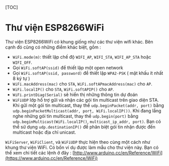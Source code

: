 [TOC]

# Thư viện ESP8266WiFi
Thư viện ESP8266WiFi có khung giống như các thư viện wifi khác. Bên cạnh đó cũng có những điểm khác biệt, gồm :

- `WiFi.mode(m)`: thiết lập chế độ `WIFI_AP`, `WIFI_STA`, `WIFI_AP_STA` hoặc `WIFI_OFF`.
- Gọi `WiFi.softAP(ssid)` để thiết lập một open network
- Gọi `WiFi.softAP(ssid, password)` để thiết lập `WPA2-PSK` ( mật khấu ít nhất 8 ký tự )
- `WiFi.macAddress(mac)` cho `STA`, `WiFi.softAPmacAddress(mac)` cho `AP`.
- `WiFi.localIP()` cho `STA`, `WiFi.softAPIP()` cho `AP`.
- `WiFi.printDiag(Serial)` sẽ hiển thị những thông tin dự đoán
- `WiFiUDP` lớp hổ trợ gữi và nhận các gói tin multicast trên giao diện STA. Khi gữi một gói tin multicast, thay thế `udp.beginPacket(addr, port)` bằng `udp.beginPacketMulticast(addr, port, WiFi.localIP())`. Khi đang lắng nghe những gói tin multicast, thay thế `udp.begin(port)` bằng `udp.beginMulticast(WiFi.localIP()`, `multicast_ip_addr, port)`. Bạn có thể sử dụng `udp.destinationIP()` để phân biệt gói tin nhận được đến multicast hoặc địa chỉ unicast.

`WiFiServer`, `WiFiClient`, và `WiFiUDP` thực hiện theo cùng một cách như khung thư viện WiFi. Có bốn ví dụ được làm mẫu cho thư viện này. Bạn có thể xem chi tiết các lệnh ở đây : [http://www.arduino.cc/en/Reference/WiFi](https://www.arduino.cc/en/Reference/WiFi)


